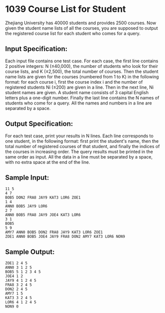 # 1039 Course List for Student
Zhejiang University has 40000 students and provides 2500 courses. Now given the student name lists of all the courses, you are supposed to output the registered course list for each student who comes for a query.

## Input Specification:
Each input file contains one test case. For each case, the first line contains 2 positive integers: N (≤40,000), the number of students who look for their course lists, and K (≤2,500), the total number of courses. Then the student name lists are given for the courses (numbered from 1 to K) in the following format: for each course i, first the course index i and the number of registered students Ni (≤200) are given in a line. Then in the next line, Ni student names are given. A student name consists of 3 capital English letters plus a one-digit number. Finally the last line contains the N names of students who come for a query. All the names and numbers in a line are separated by a space.

## Output Specification:
For each test case, print your results in N lines. Each line corresponds to one student, in the following format: first print the student's name, then the total number of registered courses of that student, and finally the indices of the courses in increasing order. The query results must be printed in the same order as input. All the data in a line must be separated by a space, with no extra space at the end of the line.

## Sample Input:
    11 5
    4 7
    BOB5 DON2 FRA8 JAY9 KAT3 LOR6 ZOE1
    1 4
    ANN0 BOB5 JAY9 LOR6
    2 7
    ANN0 BOB5 FRA8 JAY9 JOE4 KAT3 LOR6
    3 1
    BOB5
    5 9
    AMY7 ANN0 BOB5 DON2 FRA8 JAY9 KAT3 LOR6 ZOE1
    ZOE1 ANN0 BOB5 JOE4 JAY9 FRA8 DON2 AMY7 KAT3 LOR6 NON9

## Sample Output:
    ZOE1 2 4 5
    ANN0 3 1 2 5
    BOB5 5 1 2 3 4 5
    JOE4 1 2
    JAY9 4 1 2 4 5
    FRA8 3 2 4 5
    DON2 2 4 5
    AMY7 1 5
    KAT3 3 2 4 5
    LOR6 4 1 2 4 5
    NON9 0